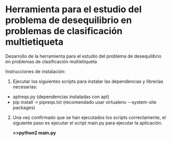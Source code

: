 # Herramienta para el estudio del problema de desequilibrio en problemas de clasificación multietiqueta
Desarrollo de la herramienta para el estudio del problema de desequilibrio en problemas de clasificación multietiqueta

Instrucciones de instalación:
1. Ejecutar los siguientes scripts para instalar las dependencias y librerías necesarias:
  * aptreqs.py (dependencias instaladas con apt)
  * pip install -r pipreqs.txt (recomendado usar virtualenv --system-site packages)

2. Una vez confirmado que se han ejecutados los scripts correctamente, el siguiente paso es ejecutar el script main.py para ejecutar la aplicación. 

   **>>python2 main.py**
